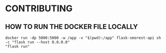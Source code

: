 # CONTRIBUTING

## HOW TO RUN THE DOCKER FILE LOCALLY

```
docker run -dp 5000:5000 -w /app -v "$(pwd):/app" flask-smorest-api sh -c "flask run --host 0.0.0.0"
"flask run"
```